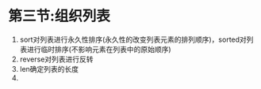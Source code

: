 # 第三节:组织列表

1. sort对列表进行永久性排序\(永久性的改变列表元素的排列顺序\)，sorted对列表进行临时排序\(不影响元素在列表中的原始顺序\)
2. reverse对列表进行反转
3. len确定列表的长度
4. 


